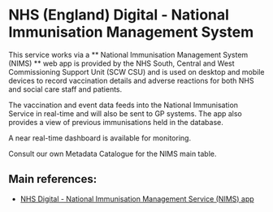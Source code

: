 # NHS (England) Digital - National Immunisation Management System

This service works via a ** National Immunisation Management System (NIMS) ** web app is provided by the NHS South, Central and West Commissioning Support Unit (SCW CSU) and is used on desktop and mobile devices to record vaccination details and adverse reactions for both NHS and social care staff and patients.

The vaccination and event data feeds into the National Immunisation Service in real-time and will also be sent to GP systems. The app also provides a view of previous immunisations held in the database.

A near real-time dashboard is available for monitoring.

Consult our own Metadata Catalogue for the NIMS main table.



## Main references:

*  [NHS Digital - National Immunisation Management Service (NIMS) app](https://digital.nhs.uk/coronavirus/vaccinations/training-and-onboarding/point-of-care/national-immunisation-management-service-nims-app)
